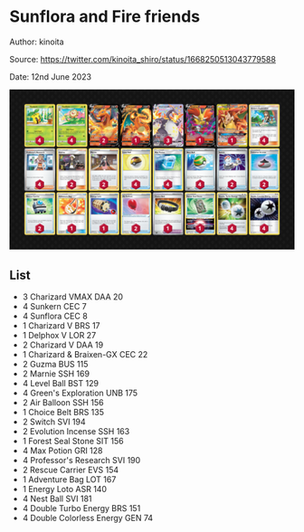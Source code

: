 # Sunflora and Fire friends

Author: kinoita

Source: <https://twitter.com/kinoita_shiro/status/1668250513043779588>

Date: 12nd June 2023

![decklist](../../images/PAL/Sunflora%20and%20Fire%20friends/1-%20Sunflora%20and%20Fire%20friends.png)

## List

* 3 Charizard VMAX DAA 20
* 4 Sunkern CEC 7
* 4 Sunflora CEC 8
* 1 Charizard V BRS 17
* 1 Delphox V LOR 27
* 2 Charizard V DAA 19
* 1 Charizard & Braixen-GX CEC 22
* 2 Guzma BUS 115
* 2 Marnie SSH 169
* 4 Level Ball BST 129
* 4 Green's Exploration UNB 175
* 2 Air Balloon SSH 156
* 1 Choice Belt BRS 135
* 2 Switch SVI 194
* 2 Evolution Incense SSH 163
* 1 Forest Seal Stone SIT 156
* 4 Max Potion GRI 128
* 4 Professor's Research SVI 190
* 2 Rescue Carrier EVS 154
* 1 Adventure Bag LOT 167
* 1 Energy Loto ASR 140
* 4 Nest Ball SVI 181
* 4 Double Turbo Energy BRS 151
* 4 Double Colorless Energy GEN 74
